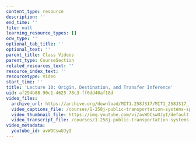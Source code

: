 ```yaml
---
content_type: resource
description: ''
end_time: ''
file: null
learning_resource_types: []
ocw_type: ''
optional_tab_title: ''
optional_text: ''
parent_title: Class Videos
parent_type: CourseSection
related_resources_text: ''
resource_index_text: ''
resourcetype: Video
start_time: ''
title: 'Lecture 10: Origin, Destination, and Transfer Inference'
uid: af294b88-90c1-4625-78c3-ff0dd40af18d
video_files:
  archive_url: https://archive.org/download/MIT1.258JS17/MIT1_258JS17_lec10_300k.mp4
  video_captions_file: /courses/1-258j-public-transportation-systems-spring-2017/48d088097bb55b9b9531ff46fcbf8a83_avWOCswUJyI.vtt
  video_thumbnail_file: https://img.youtube.com/vi/avWOCswUJyI/default.jpg
  video_transcript_file: /courses/1-258j-public-transportation-systems-spring-2017/34a43911aaac62cc71eac31baa0521b1_avWOCswUJyI.pdf
video_metadata:
  youtube_id: avWOCswUJyI
---
```

